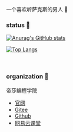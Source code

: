 一个喜欢听萨克斯的男人 🎷


### status 🐳

[![Anurag's GitHub stats](https://github-readme-stats.vercel.app/api?username=markthree&show_icons=true&theme=prussian&include_all_commits=true&hide_title)](https://github.com/markthree?tab=repositories)

[![Top Langs](https://github-readme-stats.vercel.app/api/top-langs/?username=markthree&layout=compact&theme=dark)](https://github.com/markthree/github-readme-stats)

<br />

### organization 🦖

帝莎编程学院 

- [官网](http://dishaxy.dishait.cn/)
- [Gitee](https://gitee.com/dishait)
- [Github](https://github.com/dishait)
- [网易云课堂](https://study.163.com/provider/480000001892585/index.htm?share=2&shareId=480000001892585)
